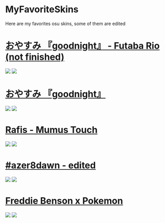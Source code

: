# MyFavoriteSkins
Here are my favorites osu skins, some of them are edited

# [おやすみ 『goodnight』 - Futaba Rio (not finished)](http://download1585.mediafire.com/q1wogb7y4mqg/sa4y7v0ith4siqj/%E3%81%8A%E3%82%84%E3%81%99%E3%81%BF+%E3%80%8Egoodnight%E3%80%8F+-+Futaba+Rio.osk)
![](https://i.imgur.com/n1SKigB.png)
![](https://i.imgur.com/UAdeeT1.png)


# [おやすみ 『goodnight』](https://s.put.re/MAQa65Dk.osk)
![](https://i.imgur.com/1zMFAKV.png) 
![](https://i.imgur.com/qzLtRDs.png) 


# [Rafis - Mumus Touch](https://mumus.s-ul.eu/aB6UKwSx)
![](https://i.imgur.com/6bxTqKv.png)
![](https://i.imgur.com/S15Ne2B.png)


# [#azer8dawn - edited](https://mumus.s-ul.eu/bN8Ww0j1)
![](https://i.imgur.com/GnUOOHu.png)
![](https://i.imgur.com/7fnYMfD.png)


# [Freddie Benson x Pokemon](https://s.put.re/wFr16d2J.osk)
![](https://i.imgur.com/1B9JKUZ.png) 
![](https://i.imgur.com/dyVebmU.png) 
